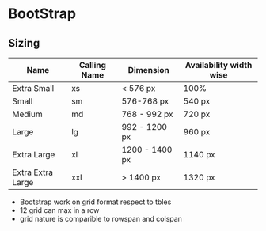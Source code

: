 # BootStrap

## Sizing 
| Name                | Calling Name | Dimension      | Availability width wise |
|---------------------|--------------|----------------|-------------------------|
| Extra Small         | xs           | < 576 px       |       100%              |
| Small               | sm           | 576-768 px     |       540 px            |
| Medium              | md           | 768 - 992 px   |       720 px            |
| Large               | lg           | 992 - 1200 px  |       960 px            |
| Extra Large         | xl           | 1200 - 1400 px |       1140 px           |
| Extra Extra Large   | xxl          | > 1400 px      |       1320 px           |



- Bootstrap work on grid format respect to tbles 
- 12 grid can max in a row 
- grid nature is comparible to rowspan and colspan 
